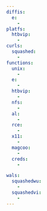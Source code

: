 ```yaml
---
diffis:
  e:
    -
platfs:
  htbvip:
    -
curls:
  squashed:
    -
functions:
  unix:
    -
  e:
    -
  htbvip:
    -
  nfs:
    -
  al:
    -
  rce:
    -
  x11:
    -
  magcoo:
    -
  creds:
    -

wals:
  squashedwu:
    -
  squashedvi:
    -
---
```

